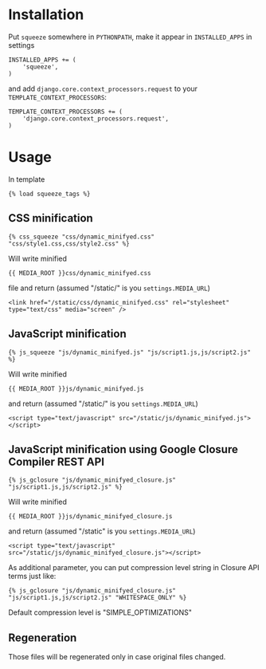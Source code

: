 Installation
============

Put `squeeze` somewhere in `PYTHONPATH`, make it appear in `INSTALLED_APPS` in settings

    INSTALLED_APPS += (
        'squeeze',
    )

and add `django.core.context_processors.request` to your `TEMPLATE_CONTEXT_PROCESSORS`:
    
    TEMPLATE_CONTEXT_PROCESSORS += (
        'django.core.context_processors.request',
    )


Usage
=====

In template

    {% load squeeze_tags %}


CSS minification
----------------

    {% css_squeeze "css/dynamic_minifyed.css" "css/style1.css,css/style2.css" %}

Will write minified

    {{ MEDIA_ROOT }}css/dynamic_minifyed.css

file and return (assumed "/static/" is you `settings.MEDIA_URL`)

    <link href="/static/css/dynamic_minifyed.css" rel="stylesheet" type="text/css" media="screen" />


JavaScript minification
-----------------------

    {% js_squeeze "js/dynamic_minifyed.js" "js/script1.js,js/script2.js" %}

Will write minified

    {{ MEDIA_ROOT }}js/dynamic_minifyed.js

and return (assumed "/static/" is you `settings.MEDIA_URL`)

    <script type="text/javascript" src="/static/js/dynamic_minifyed.js"></script>


JavaScript minification using Google Closure Compiler REST API
--------------------------------------------------------------

    {% js_gclosure "js/dynamic_minifyed_closure.js" "js/script1.js,js/script2.js" %}

Will write minified

    {{ MEDIA_ROOT }}js/dynamic_minifyed_closure.js

and return (assumed "/static" is you `settings.MEDIA_URL`)

    <script type="text/javascript" src="/static/js/dynamic_minifyed_closure.js"></script>

As additional parameter, you can put compression level string in Closure API terms just like:

    {% js_gclosure "js/dynamic_minifyed_closure.js" "js/script1.js,js/script2.js" "WHITESPACE_ONLY" %}

Default compression level is "SIMPLE_OPTIMIZATIONS"

Regeneration
------------

Those files will be regenerated only in case original files changed.
